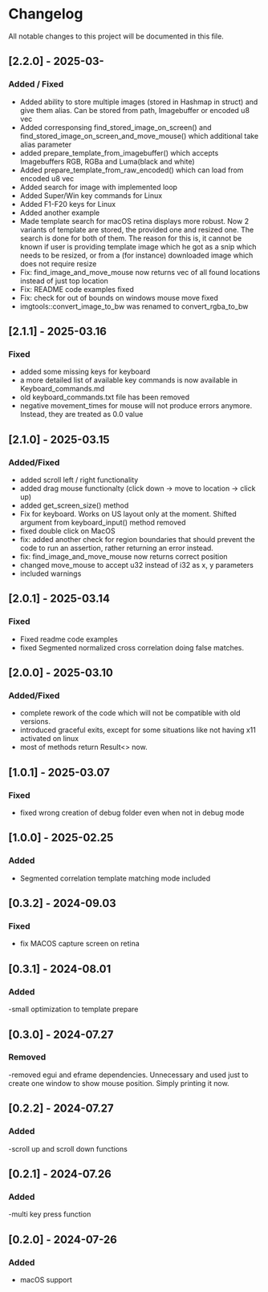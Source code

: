 # Changelog
All notable changes to this project will be documented in this file.

## [2.2.0] - 2025-03-
### Added / Fixed
- Added ability to store multiple images (stored in Hashmap in struct) and give them alias. Can be stored from path, Imagebuffer or encoded u8 vec
- Added corresponsing find_stored_image_on_screen() and find_stored_image_on_screen_and_move_mouse() which additional take alias parameter
- added prepare_template_from_imagebuffer() which accepts Imagebuffers RGB, RGBa and Luma(black and white)
- Added prepare_template_from_raw_encoded() which can load from encoded u8 vec
- Added search for image with implemented loop
- Added Super/Win key commands for Linux
- Added F1-F20 keys for Linux
- Added another example
- Made template search for macOS retina displays more robust. Now 2 variants of template are stored, the provided one and resized one. The search is done for both of them. The reason for this is, it cannot be known if user is providing template image which he got as a snip which needs to be resized, or from a (for instance) downloaded image which does not require resize
- Fix: find_image_and_move_mouse now returns vec of all found locations instead of just top location 
- Fix: README code examples fixed
- Fix: check for out of bounds on windows mouse move fixed
- imgtools::convert_image_to_bw was renamed to convert_rgba_to_bw




 

## [2.1.1] - 2025-03.16
### Fixed
- added some missing keys for keyboard
- a more detailed list of available key commands is now available in Keyboard_commands.md
- old keyboard_commands.txt file has been removed
- negative movement_times for mouse will not produce errors anymore. Instead, they are treated as 0.0 value

## [2.1.0] - 2025-03.15
### Added/Fixed
- added scroll left / right functionality
- added drag mouse functionalty (click down -> move to location -> click up)
- added get_screen_size() method
- Fix for keyboard. Works on US layout only at the moment. Shifted argument from keyboard_input() method removed
- fixed double click on MacOS
- fix: added another check for region boundaries that should prevent the code to run an assertion, rather returning an error instead.
- fix: find_image_and_move_mouse now returns correct position
- changed move_mouse to accept u32 instead of i32 as x, y parameters
- included warnings


## [2.0.1] - 2025-03.14
### Fixed
- Fixed readme code examples
- fixed Segmented normalized cross correlation doing false matches.  

## [2.0.0] - 2025-03.10
### Added/Fixed
- complete rework of the code which will not be compatible with old versions. 
- introduced graceful exits, except for some situations like not having x11 activated on linux
- most of methods return Result<> now.

## [1.0.1] - 2025-03.07
### Fixed
- fixed wrong creation of debug folder even when not in debug mode

## [1.0.0] - 2025-02.25
### Added
- Segmented correlation template matching mode included

## [0.3.2] - 2024-09.03
### Fixed
- fix MACOS capture screen on retina


## [0.3.1] - 2024-08.01
### Added
-small optimization to template prepare 

## [0.3.0] - 2024-07.27
### Removed
-removed egui and eframe dependencies. Unnecessary and used just to create one window to show mouse position. Simply printing it now.

## [0.2.2] - 2024-07.27
### Added
-scroll up and scroll down functions

## [0.2.1] - 2024-07.26
### Added
-multi key press function

## [0.2.0] - 2024-07-26
### Added
- macOS support